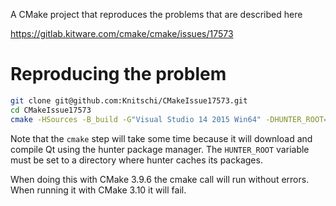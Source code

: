 A CMake project that reproduces the problems that are described here

https://gitlab.kitware.com/cmake/cmake/issues/17573

# Reproducing the problem

```bash
git clone git@github.com:Knitschi/CMakeIssue17573.git
cd CMakeIssue17573
cmake -HSources -B_build -G"Visual Studio 14 2015 Win64" -DHUNTER_ROOT=<directory for qt package>
```

Note that the `cmake` step will take some time because it will download and compile Qt
using the hunter package manager. The `HUNTER_ROOT` variable must be set to a directory
where hunter caches its packages.

When doing this with CMake 3.9.6 the cmake call will run without errors. When running
it with CMake 3.10 it will fail.

